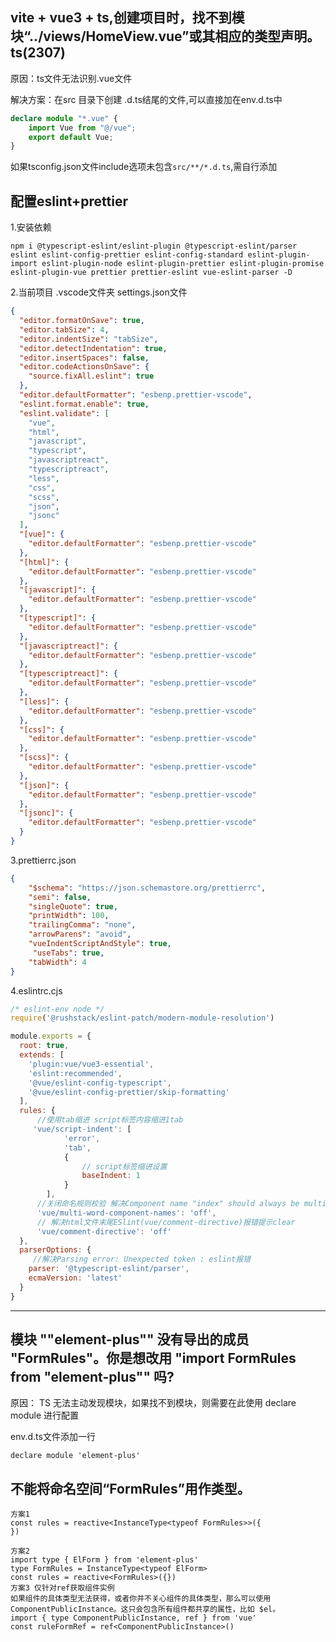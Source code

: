 ## vite + vue3 + ts,创建项目时，找不到模块“../views/HomeView.vue”或其相应的类型声明。ts(2307)

原因：ts文件无法识别.vue文件

解决方案：在src 目录下创建 .d.ts结尾的文件,可以直接加在env.d.ts中

```typescript
declare module "*.vue" {
    import Vue from "@/vue";
    export default Vue;
}
```

如果tsconfig.json文件include选项未包含`src/**/*.d.ts`,需自行添加

## 配置eslint+prettier

1.安装依赖

```
npm i @typescript-eslint/eslint-plugin @typescript-eslint/parser eslint eslint-config-prettier eslint-config-standard eslint-plugin-import eslint-plugin-node eslint-plugin-prettier eslint-plugin-promise eslint-plugin-vue prettier prettier-eslint vue-eslint-parser -D
```

2.当前项目 .vscode文件夹 settings.json文件

```json
{
  "editor.formatOnSave": true,
  "editor.tabSize": 4,
  "editor.indentSize": "tabSize",
  "editor.detectIndentation": true,
  "editor.insertSpaces": false,
  "editor.codeActionsOnSave": {
    "source.fixAll.eslint": true
  },
  "editor.defaultFormatter": "esbenp.prettier-vscode",
  "eslint.format.enable": true,
  "eslint.validate": [
    "vue",
    "html",
    "javascript",
    "typescript",
    "javascriptreact",
    "typescriptreact",
    "less",
    "css",
    "scss",
    "json",
    "jsonc"
  ],
  "[vue]": {
    "editor.defaultFormatter": "esbenp.prettier-vscode"
  },
  "[html]": {
    "editor.defaultFormatter": "esbenp.prettier-vscode"
  },
  "[javascript]": {
    "editor.defaultFormatter": "esbenp.prettier-vscode"
  },
  "[typescript]": {
    "editor.defaultFormatter": "esbenp.prettier-vscode"
  },
  "[javascriptreact]": {
    "editor.defaultFormatter": "esbenp.prettier-vscode"
  },
  "[typescriptreact]": {
    "editor.defaultFormatter": "esbenp.prettier-vscode"
  },
  "[less]": {
    "editor.defaultFormatter": "esbenp.prettier-vscode"
  },
  "[css]": {
    "editor.defaultFormatter": "esbenp.prettier-vscode"
  },
  "[scss]": {
    "editor.defaultFormatter": "esbenp.prettier-vscode"
  },
  "[json]": {
    "editor.defaultFormatter": "esbenp.prettier-vscode"
  },
  "[jsonc]": {
    "editor.defaultFormatter": "esbenp.prettier-vscode"
  }
}

```

3.prettierrc.json

```json
{
	"$schema": "https://json.schemastore.org/prettierrc",
	"semi": false,
	"singleQuote": true,
	"printWidth": 100,
	"trailingComma": "none",
	"arrowParens": "avoid",
	"vueIndentScriptAndStyle": true,
     "useTabs": true,
	"tabWidth": 4
}
```

4.eslintrc.cjs

```js
/* eslint-env node */
require('@rushstack/eslint-patch/modern-module-resolution')

module.exports = {
  root: true,
  extends: [
    'plugin:vue/vue3-essential',
    'eslint:recommended',
    '@vue/eslint-config-typescript',
    '@vue/eslint-config-prettier/skip-formatting'
  ],
  rules: {
      //使用tab缩进 script标签内容缩进1tab
     'vue/script-indent': [
			'error',
			'tab',
			{
				// script标签缩进设置
				baseIndent: 1
			}
		],
      //关闭命名规则校验 解决Component name "index" should always be multi-word.eslint报错 
      'vue/multi-word-component-names': 'off',
      // 解决html文件末尾ESlint(vue/comment-directive)报错提示clear
      'vue/comment-directive': 'off'
  },
  parserOptions: {
     //解决Parsing error: Unexpected token : eslint报错
    parser: '@typescript-eslint/parser',
    ecmaVersion: 'latest'
  }
}
```



****

## 模块 ""element-plus"" 没有导出的成员 "FormRules"。你是想改用 "import FormRules from "element-plus"" 吗?

原因： TS 无法主动发现模块，如果找不到模块，则需要在此使用 declare module 进行配置

env.d.ts文件添加一行

```
declare module 'element-plus'
```

## 不能将命名空间“FormRules”用作类型。

```
方案1
const rules = reactive<InstanceType<typeof FormRules>>({
})

方案2
import type { ElForm } from 'element-plus'
type FormRules = InstanceType<typeof ElForm>
const rules = reactive<FormRules>({})
方案3 仅针对ref获取组件实例
如果组件的具体类型无法获得，或者你并不关心组件的具体类型，那么可以使用 ComponentPublicInstance。这只会包含所有组件都共享的属性，比如 $el。 
import { type ComponentPublicInstance, ref } from 'vue'
const ruleFormRef = ref<ComponentPublicInstance>()
```


